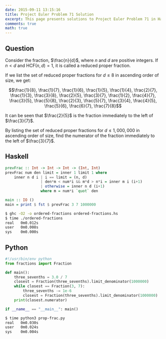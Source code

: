```yaml
---
date: 2015-09-11 13:15:16
title: Project Euler Problem 71 Solution
excerpt: This page presents solutions to Project Euler Problem 71 in Haskell and Python.
comments: true
math: true
---
```



## Question

Consider the fraction, $\frac{n}{d}$, where $n$ and $d$ are positive
integers. If $n \lt d$ and $\mathrm{HCF}(n,d)=1$, it is called a reduced
proper fraction.

If we list the set of reduced proper fractions for $d \leq 8$ in
ascending order of size, we get:

$$\frac{1}{8}, \frac{1}{7}, \frac{1}{6}, \frac{1}{5}, \frac{1}{4}, \frac{2}{7}, \frac{1}{3}, \frac{3}{8}, \frac{2}{5}, \frac{3}{7}, \frac{1}{2}, \frac{4}{7}, \frac{3}{5}, \frac{5}{8}, \frac{2}{3}, \frac{5}{7}, \frac{3}{4}, \frac{4}{5}, \frac{5}{6}, \frac{6}{7}, \frac{7}{8}$$

It can be seen that $\frac{2}{5}$ is the fraction immediately to the
left of $\frac{3}{7}$.

By listing the set of reduced proper fractions for $d \leq 1,000,000$ in
ascending order of size, find the numerator of the fraction immediately
to the left of $\frac{3}{7}$.






## Haskell

```haskell
prevFrac :: Int -> Int -> Int -> (Int, Int)
prevFrac num den limit = inner 1 limit 1 where
    inner n d i | i == limit = (n, d)
                | den*m < num*i && m*d > n*i = inner m i (i+1)
                | otherwise = inner n d (i+1)
                where m = num*i `quot` den

main :: IO ()
main = print $ fst $ prevFrac 3 7 1000000
```


```bash
$ ghc -O2 -o ordered-fractions ordered-fractions.hs
$ time ./ordered-fractions
real   0m0.012s
user   0m0.008s
sys    0m0.000s
```



## Python

```python
#!/usr/bin/env python
from fractions import Fraction

def main():
    three_sevenths = 3.0 / 7
    closest = Fraction(three_sevenths).limit_denominator(1000000)
    while closest == Fraction(3, 7):
        three_sevenths -= 1e-6
        closest = Fraction(three_sevenths).limit_denominator(1000000)
    print(closest.numerator)

if __name__ == "__main__": main()

```


```bash
$ time python3 prop-frac.py
real   0m0.030s
user   0m0.024s
sys    0m0.004s
```


